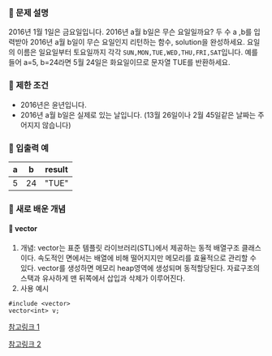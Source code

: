 ### 📍 문제 설명
2016년 1월 1일은 금요일입니다. 2016년 a월 b일은 무슨 요일일까요?
두 수 a ,b를 입력받아 2016년 a월 b일이 무슨 요일인지 리턴하는 함수, solution을 완성하세요. 
요일의 이름은 일요일부터 토요일까지 각각 `SUN,MON,TUE,WED,THU,FRI,SAT`입니다. 
예를 들어 a=5, b=24라면 5월 24일은 화요일이므로 문자열 TUE를 반환하세요.

### 📍 제한 조건
* 2016년은 윤년입니다.
* 2016년 a월 b일은 실제로 있는 날입니다. (13월 26일이나 2월 45일같은 날짜는 주어지지 않습니다)

### 📍 입출력 예

|a|b|result|
|---|---|---|
|5|24|"TUE"|

### 📍 새로 배운 개념
#### 📝  vector
1. 개념: vector는 표준 템플릿 라이브러리(STL)에서 제공하는 동적 배열구조 클래스이다.  속도적인 면에서는 배열에 비해 떨어지지만 메모리를 효율적으로 관리할 수 있다. vector를 생성하면 메모리 heap영역에 생성되며 동적할당된다. 자료구조의 스택과 유사하게 맨 뒤쪽에서 삽입과 삭제가 이루어진다.<br/>
2. 사용 예시
```
#include <vector>
vector<int> v; 
```
[참고링크 1](https://hwan-shell.tistory.com/119)

[참고링크 2](https://jhnyang.tistory.com/230)